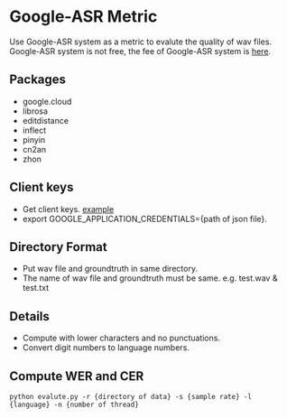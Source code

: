 # Google-ASR Metric
Use Google-ASR system as a metric to evalute the quality of wav files.
Google-ASR system is not free, the fee of Google-ASR system is [here](https://cloud.google.com/speech-to-text/pricing).

## Packages
- google.cloud
- librosa
- editdistance
- inflect
- pinyin
- cn2an
- zhon

## Client keys
- Get client keys. [example](https://cloud.google.com/iam/docs/creating-managing-service-account-keys)
- export GOOGLE_APPLICATION_CREDENTIALS={path of json file}.

## Directory Format
- Put wav file and groundtruth in same directory.
- The name of wav file and groundtruth must be same. e.g. test.wav & test.txt

## Details
- Compute with lower characters and no punctuations.
- Convert digit numbers to language numbers.

## Compute WER and CER
<pre><code>python evalute.py -r {directory of data} -s {sample rate} -l {language} -n {number of thread}
</code></pre>
